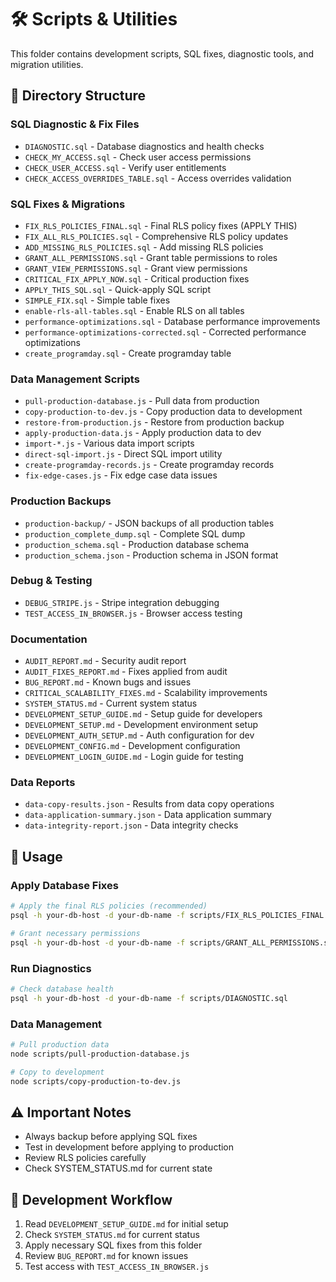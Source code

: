 # 🛠️ Scripts & Utilities

This folder contains development scripts, SQL fixes, diagnostic tools, and migration utilities.

## 📁 Directory Structure

### SQL Diagnostic & Fix Files
- `DIAGNOSTIC.sql` - Database diagnostics and health checks
- `CHECK_MY_ACCESS.sql` - Check user access permissions
- `CHECK_USER_ACCESS.sql` - Verify user entitlements
- `CHECK_ACCESS_OVERRIDES_TABLE.sql` - Access overrides validation

### SQL Fixes & Migrations
- `FIX_RLS_POLICIES_FINAL.sql` - Final RLS policy fixes (APPLY THIS)
- `FIX_ALL_RLS_POLICIES.sql` - Comprehensive RLS policy updates
- `ADD_MISSING_RLS_POLICIES.sql` - Add missing RLS policies
- `GRANT_ALL_PERMISSIONS.sql` - Grant table permissions to roles
- `GRANT_VIEW_PERMISSIONS.sql` - Grant view permissions
- `CRITICAL_FIX_APPLY_NOW.sql` - Critical production fixes
- `APPLY_THIS_SQL.sql` - Quick-apply SQL script
- `SIMPLE_FIX.sql` - Simple table fixes
- `enable-rls-all-tables.sql` - Enable RLS on all tables
- `performance-optimizations.sql` - Database performance improvements
- `performance-optimizations-corrected.sql` - Corrected performance optimizations
- `create_programday.sql` - Create programday table

### Data Management Scripts
- `pull-production-database.js` - Pull data from production
- `copy-production-to-dev.js` - Copy production data to development
- `restore-from-production.js` - Restore from production backup
- `apply-production-data.js` - Apply production data to dev
- `import-*.js` - Various data import scripts
- `direct-sql-import.js` - Direct SQL import utility
- `create-programday-records.js` - Create programday records
- `fix-edge-cases.js` - Fix edge case data issues

### Production Backups
- `production-backup/` - JSON backups of all production tables
- `production_complete_dump.sql` - Complete SQL dump
- `production_schema.sql` - Production database schema
- `production_schema.json` - Production schema in JSON format

### Debug & Testing
- `DEBUG_STRIPE.js` - Stripe integration debugging
- `TEST_ACCESS_IN_BROWSER.js` - Browser access testing

### Documentation
- `AUDIT_REPORT.md` - Security audit report
- `AUDIT_FIXES_REPORT.md` - Fixes applied from audit
- `BUG_REPORT.md` - Known bugs and issues
- `CRITICAL_SCALABILITY_FIXES.md` - Scalability improvements
- `SYSTEM_STATUS.md` - Current system status
- `DEVELOPMENT_SETUP_GUIDE.md` - Setup guide for developers
- `DEVELOPMENT_SETUP.md` - Development environment setup
- `DEVELOPMENT_AUTH_SETUP.md` - Auth configuration for dev
- `DEVELOPMENT_CONFIG.md` - Development configuration
- `DEVELOPMENT_LOGIN_GUIDE.md` - Login guide for testing

### Data Reports
- `data-copy-results.json` - Results from data copy operations
- `data-application-summary.json` - Data application summary
- `data-integrity-report.json` - Data integrity checks

## 🚀 Usage

### Apply Database Fixes
```bash
# Apply the final RLS policies (recommended)
psql -h your-db-host -d your-db-name -f scripts/FIX_RLS_POLICIES_FINAL.sql

# Grant necessary permissions
psql -h your-db-host -d your-db-name -f scripts/GRANT_ALL_PERMISSIONS.sql
```

### Run Diagnostics
```bash
# Check database health
psql -h your-db-host -d your-db-name -f scripts/DIAGNOSTIC.sql
```

### Data Management
```bash
# Pull production data
node scripts/pull-production-database.js

# Copy to development
node scripts/copy-production-to-dev.js
```

## ⚠️ Important Notes

- Always backup before applying SQL fixes
- Test in development before applying to production
- Review RLS policies carefully
- Check SYSTEM_STATUS.md for current state

## 📝 Development Workflow

1. Read `DEVELOPMENT_SETUP_GUIDE.md` for initial setup
2. Check `SYSTEM_STATUS.md` for current status
3. Apply necessary SQL fixes from this folder
4. Review `BUG_REPORT.md` for known issues
5. Test access with `TEST_ACCESS_IN_BROWSER.js`


